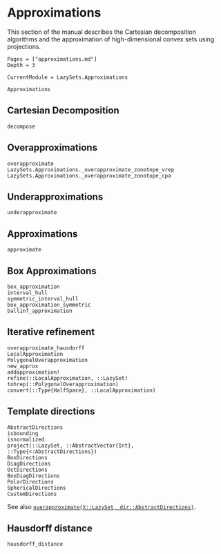 # Approximations

This section of the manual describes the Cartesian decomposition algorithms and
the approximation of high-dimensional convex sets using projections.

```@contents
Pages = ["approximations.md"]
Depth = 3
```

```@meta
CurrentModule = LazySets.Approximations
```

```@docs
Approximations
```

## Cartesian Decomposition

```@docs
decompose
```

## Overapproximations

```@docs
overapproximate
LazySets.Approximations._overapproximate_zonotope_vrep
LazySets.Approximations._overapproximate_zonotope_cpa
```

## Underapproximations

```@docs
underapproximate
```

## Approximations

```@docs
approximate
```

## Box Approximations

```@docs
box_approximation
interval_hull
symmetric_interval_hull
box_approximation_symmetric
ballinf_approximation
```

## Iterative refinement

```@docs
overapproximate_hausdorff
LocalApproximation
PolygonalOverapproximation
new_approx
addapproximation!
refine(::LocalApproximation, ::LazySet)
tohrep(::PolygonalOverapproximation)
convert(::Type{HalfSpace}, ::LocalApproximation)
```

## Template directions

```@docs
AbstractDirections
isbounding
isnormalized
project(::LazySet, ::AbstractVector{Int}, ::Type{<:AbstractDirections})
BoxDirections
DiagDirections
OctDirections
BoxDiagDirections
PolarDirections
SphericalDirections
CustomDirections
```

See also [`overapproximate(X::LazySet, dir::AbstractDirections)`](@ref).

## Hausdorff distance

```@docs
hausdorff_distance
```
